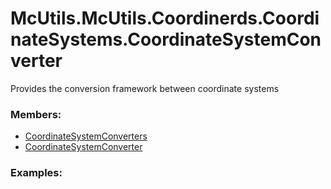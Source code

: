 # <a id="McUtils.McUtils.Coordinerds.CoordinateSystems.CoordinateSystemConverter">McUtils.McUtils.Coordinerds.CoordinateSystems.CoordinateSystemConverter</a>
    
Provides the conversion framework between coordinate systems

### Members:

  - [CoordinateSystemConverters](CoordinateSystemConverter/CoordinateSystemConverters.md)
  - [CoordinateSystemConverter](CoordinateSystemConverter/CoordinateSystemConverter.md)

### Examples:

